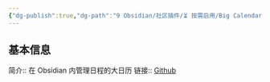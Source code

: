 ```yaml
---
{"dg-publish":true,"dg-path":"9 Obsidian/社区插件/⏳️ 按需启用/Big Calendar.md","permalink":"/9 Obsidian/社区插件/⏳️ 按需启用/Big Calendar/","created":"2025-07-31","updated":"2025-07-31"}
---
```



## 基本信息

简介:: 在 Obsidian 内管理日程的大日历
链接:: [Github](https://github.com/Quorafind/Obsidian-Big-Calendar)